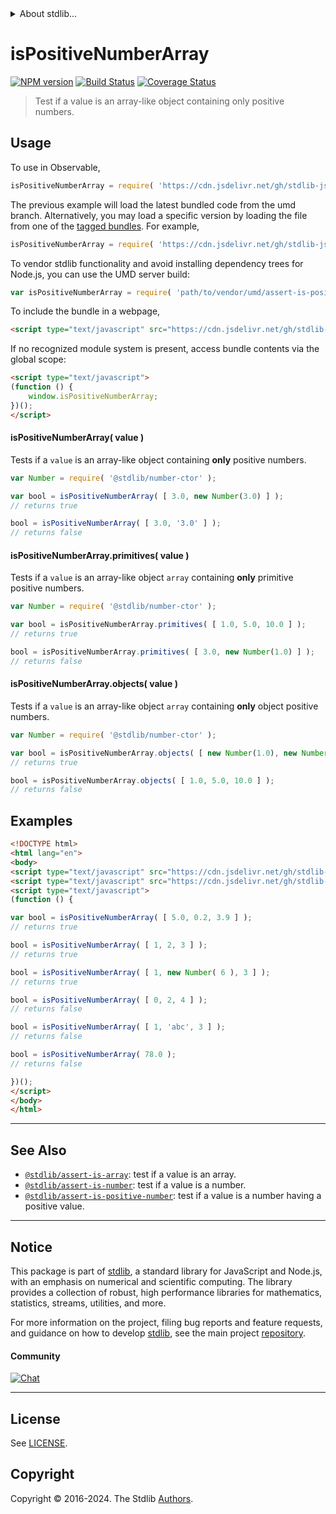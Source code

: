 <!--

@license Apache-2.0

Copyright (c) 2018 The Stdlib Authors.

Licensed under the Apache License, Version 2.0 (the "License");
you may not use this file except in compliance with the License.
You may obtain a copy of the License at

   http://www.apache.org/licenses/LICENSE-2.0

Unless required by applicable law or agreed to in writing, software
distributed under the License is distributed on an "AS IS" BASIS,
WITHOUT WARRANTIES OR CONDITIONS OF ANY KIND, either express or implied.
See the License for the specific language governing permissions and
limitations under the License.

-->


<details>
  <summary>
    About stdlib...
  </summary>
  <p>We believe in a future in which the web is a preferred environment for numerical computation. To help realize this future, we've built stdlib. stdlib is a standard library, with an emphasis on numerical and scientific computation, written in JavaScript (and C) for execution in browsers and in Node.js.</p>
  <p>The library is fully decomposable, being architected in such a way that you can swap out and mix and match APIs and functionality to cater to your exact preferences and use cases.</p>
  <p>When you use stdlib, you can be absolutely certain that you are using the most thorough, rigorous, well-written, studied, documented, tested, measured, and high-quality code out there.</p>
  <p>To join us in bringing numerical computing to the web, get started by checking us out on <a href="https://github.com/stdlib-js/stdlib">GitHub</a>, and please consider <a href="https://opencollective.com/stdlib">financially supporting stdlib</a>. We greatly appreciate your continued support!</p>
</details>

# isPositiveNumberArray

[![NPM version][npm-image]][npm-url] [![Build Status][test-image]][test-url] [![Coverage Status][coverage-image]][coverage-url] <!-- [![dependencies][dependencies-image]][dependencies-url] -->

> Test if a value is an array-like object containing only positive numbers.



<section class="usage">

## Usage

To use in Observable,

```javascript
isPositiveNumberArray = require( 'https://cdn.jsdelivr.net/gh/stdlib-js/assert-is-positive-number-array@umd/browser.js' )
```
The previous example will load the latest bundled code from the umd branch. Alternatively, you may load a specific version by loading the file from one of the [tagged bundles](https://github.com/stdlib-js/assert-is-positive-number-array/tags). For example,

```javascript
isPositiveNumberArray = require( 'https://cdn.jsdelivr.net/gh/stdlib-js/assert-is-positive-number-array@v0.2.2-umd/browser.js' )
```

To vendor stdlib functionality and avoid installing dependency trees for Node.js, you can use the UMD server build:

```javascript
var isPositiveNumberArray = require( 'path/to/vendor/umd/assert-is-positive-number-array/index.js' )
```

To include the bundle in a webpage,

```html
<script type="text/javascript" src="https://cdn.jsdelivr.net/gh/stdlib-js/assert-is-positive-number-array@umd/browser.js"></script>
```

If no recognized module system is present, access bundle contents via the global scope:

```html
<script type="text/javascript">
(function () {
    window.isPositiveNumberArray;
})();
</script>
```

#### isPositiveNumberArray( value )

Tests if a `value` is an array-like object containing **only** positive numbers.

<!-- eslint-disable no-new-wrappers -->

```javascript
var Number = require( '@stdlib/number-ctor' );

var bool = isPositiveNumberArray( [ 3.0, new Number(3.0) ] );
// returns true

bool = isPositiveNumberArray( [ 3.0, '3.0' ] );
// returns false
```

#### isPositiveNumberArray.primitives( value )

Tests if a `value` is an array-like object `array` containing **only** primitive positive numbers.

<!-- eslint-disable no-new-wrappers -->

```javascript
var Number = require( '@stdlib/number-ctor' );

var bool = isPositiveNumberArray.primitives( [ 1.0, 5.0, 10.0 ] );
// returns true

bool = isPositiveNumberArray.primitives( [ 3.0, new Number(1.0) ] );
// returns false
```

#### isPositiveNumberArray.objects( value )

Tests if a `value` is an array-like object `array` containing **only** object positive numbers.

<!-- eslint-disable no-new-wrappers, max-len -->

```javascript
var Number = require( '@stdlib/number-ctor' );

var bool = isPositiveNumberArray.objects( [ new Number(1.0), new Number(1.0) ] );
// returns true

bool = isPositiveNumberArray.objects( [ 1.0, 5.0, 10.0 ] );
// returns false
```

</section>

<!-- /.usage -->

<section class="examples">

## Examples

<!-- eslint-disable no-new-wrappers -->

<!-- eslint no-undef: "error" -->

```html
<!DOCTYPE html>
<html lang="en">
<body>
<script type="text/javascript" src="https://cdn.jsdelivr.net/gh/stdlib-js/number-ctor@umd/browser.js"></script>
<script type="text/javascript" src="https://cdn.jsdelivr.net/gh/stdlib-js/assert-is-positive-number-array@umd/browser.js"></script>
<script type="text/javascript">
(function () {

var bool = isPositiveNumberArray( [ 5.0, 0.2, 3.9 ] );
// returns true

bool = isPositiveNumberArray( [ 1, 2, 3 ] );
// returns true

bool = isPositiveNumberArray( [ 1, new Number( 6 ), 3 ] );
// returns true

bool = isPositiveNumberArray( [ 0, 2, 4 ] );
// returns false

bool = isPositiveNumberArray( [ 1, 'abc', 3 ] );
// returns false

bool = isPositiveNumberArray( 78.0 );
// returns false

})();
</script>
</body>
</html>
```

</section>

<!-- /.examples -->

<!-- Section for related `stdlib` packages. Do not manually edit this section, as it is automatically populated. -->

<section class="related">

* * *

## See Also

-   <span class="package-name">[`@stdlib/assert-is-array`][@stdlib/assert/is-array]</span><span class="delimiter">: </span><span class="description">test if a value is an array.</span>
-   <span class="package-name">[`@stdlib/assert-is-number`][@stdlib/assert/is-number]</span><span class="delimiter">: </span><span class="description">test if a value is a number.</span>
-   <span class="package-name">[`@stdlib/assert-is-positive-number`][@stdlib/assert/is-positive-number]</span><span class="delimiter">: </span><span class="description">test if a value is a number having a positive value.</span>

</section>

<!-- /.related -->

<!-- Section for all links. Make sure to keep an empty line after the `section` element and another before the `/section` close. -->


<section class="main-repo" >

* * *

## Notice

This package is part of [stdlib][stdlib], a standard library for JavaScript and Node.js, with an emphasis on numerical and scientific computing. The library provides a collection of robust, high performance libraries for mathematics, statistics, streams, utilities, and more.

For more information on the project, filing bug reports and feature requests, and guidance on how to develop [stdlib][stdlib], see the main project [repository][stdlib].

#### Community

[![Chat][chat-image]][chat-url]

---

## License

See [LICENSE][stdlib-license].


## Copyright

Copyright &copy; 2016-2024. The Stdlib [Authors][stdlib-authors].

</section>

<!-- /.stdlib -->

<!-- Section for all links. Make sure to keep an empty line after the `section` element and another before the `/section` close. -->

<section class="links">

[npm-image]: http://img.shields.io/npm/v/@stdlib/assert-is-positive-number-array.svg
[npm-url]: https://npmjs.org/package/@stdlib/assert-is-positive-number-array

[test-image]: https://github.com/stdlib-js/assert-is-positive-number-array/actions/workflows/test.yml/badge.svg?branch=v0.2.2
[test-url]: https://github.com/stdlib-js/assert-is-positive-number-array/actions/workflows/test.yml?query=branch:v0.2.2

[coverage-image]: https://img.shields.io/codecov/c/github/stdlib-js/assert-is-positive-number-array/main.svg
[coverage-url]: https://codecov.io/github/stdlib-js/assert-is-positive-number-array?branch=main

<!--

[dependencies-image]: https://img.shields.io/david/stdlib-js/assert-is-positive-number-array.svg
[dependencies-url]: https://david-dm.org/stdlib-js/assert-is-positive-number-array/main

-->

[chat-image]: https://img.shields.io/gitter/room/stdlib-js/stdlib.svg
[chat-url]: https://app.gitter.im/#/room/#stdlib-js_stdlib:gitter.im

[stdlib]: https://github.com/stdlib-js/stdlib

[stdlib-authors]: https://github.com/stdlib-js/stdlib/graphs/contributors

[umd]: https://github.com/umdjs/umd
[es-module]: https://developer.mozilla.org/en-US/docs/Web/JavaScript/Guide/Modules

[deno-url]: https://github.com/stdlib-js/assert-is-positive-number-array/tree/deno
[deno-readme]: https://github.com/stdlib-js/assert-is-positive-number-array/blob/deno/README.md
[umd-url]: https://github.com/stdlib-js/assert-is-positive-number-array/tree/umd
[umd-readme]: https://github.com/stdlib-js/assert-is-positive-number-array/blob/umd/README.md
[esm-url]: https://github.com/stdlib-js/assert-is-positive-number-array/tree/esm
[esm-readme]: https://github.com/stdlib-js/assert-is-positive-number-array/blob/esm/README.md
[branches-url]: https://github.com/stdlib-js/assert-is-positive-number-array/blob/main/branches.md

[stdlib-license]: https://raw.githubusercontent.com/stdlib-js/assert-is-positive-number-array/main/LICENSE

<!-- <related-links> -->

[@stdlib/assert/is-array]: https://github.com/stdlib-js/assert-is-array/tree/umd

[@stdlib/assert/is-number]: https://github.com/stdlib-js/assert-is-number/tree/umd

[@stdlib/assert/is-positive-number]: https://github.com/stdlib-js/assert-is-positive-number/tree/umd

<!-- </related-links> -->

</section>

<!-- /.links -->
